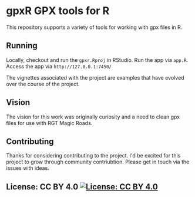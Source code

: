 # gpxR GPX tools for R

This repository supports a variety of tools for working with gpx files in R.

## Running

Locally, checkout and run the `gpxr.Rproj` in RStudio. Run the app via `app.R`. Access the app via `http://127.0.0.1:7450/`

The vignettes associated with the project are examples that have evolved over the course of the project.

## Vision

The vision for this work was originally curiosity and a need to clean gpx files for use with RGT Magic Roads. 

## Contributing

Thanks for considering contributing to the project. I'd be excited for this project to grow through community contriubtion. Please get in touch via the issues with ideas.

## License: CC BY 4.0 [![License: CC BY 4.0](https://licensebuttons.net/l/by/4.0/80x15.png)](https://creativecommons.org/licenses/by/4.0/)
